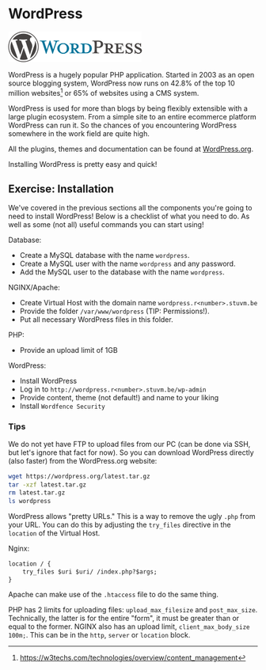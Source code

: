 # WordPress

![logo](./logo.png)

WordPress is a hugely popular PHP application. Started in 2003 as an open source blogging system, WordPress now runs on 42.8% of the top 10 million websites[^wpstats] or 65% of websites using a CMS system.

WordPress is used for more than blogs by being flexibly extensible with a large plugin ecosystem. From a simple site to an entire ecommerce platform WordPress can run it. So the chances of you encountering WordPress somewhere in the work field are quite high.

All the plugins, themes and documentation can be found at [WordPress.org](https://wordpress.org/).

Installing WordPress is pretty easy and quick!

## Exercise: Installation

We've covered in the previous sections all the components you're going to need to install WordPress!
Below is a checklist of what you need to do. As well as some (not all) useful commands you can start using!

Database:

- Create a MySQL database with the name `wordpress`.
- Create a MySQL user with the name `wordpress` and any password.
- Add the MySQL user to the database with the name `wordpress`.

NGINX/Apache:

- Create Virtual Host with the domain name `wordpress.r<number>.stuvm.be`
- Provide the folder `/var/www/wordpress` (TIP: Permissions!).
- Put all necessary WordPress files in this folder.

PHP:

- Provide an upload limit of 1GB

WordPress:

- Install WordPress
- Log in to `http://wordpress.r<number>.stuvm.be/wp-admin`
- Provide content, theme (not default!) and name to your liking
- Install `Wordfence Security`

### Tips

We do not yet have FTP to upload files from our PC (can be done via SSH, but let's ignore that fact for now).
So you can download WordPress directly (also faster) from the WordPress.org website:

```bash
wget https://wordpress.org/latest.tar.gz
tar -xzf latest.tar.gz
rm latest.tar.gz
ls wordpress
```

WordPress allows "pretty URLs." This is a way to remove the ugly `.php` from your URL.
You can do this by adjusting the `try_files` directive in the `location` of the Virtual Host.

Nginx:

```
location / {
    try_files $uri $uri/ /index.php?$args;
}
```

Apache can make use of the `.htaccess` file to do the same thing.

[^wpstats]: https://w3techs.com/technologies/overview/content_management

PHP has 2 limits for uploading files: `upload_max_filesize` and `post_max_size`. Technically, the latter is for the entire "form", it must be greater than or equal to the former.
NGINX also has an upload limit, `client_max_body_size 100m;`. This can be in the `http`, `server` or `location` block.
